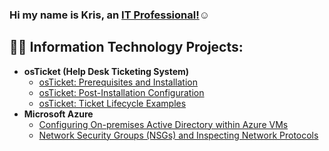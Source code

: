 ### Hi my name is Kris, an <a href="https://linkedin.com/in/kristopher-holgado-190229139/">IT Professional!</a>☺</h1>
<h2>👨‍💻 Information Technology Projects:</h2>

- <b>osTicket (Help Desk Ticketing System)</b>
  - [osTicket: Prerequisites and Installation](https://github.com/kristopher.holgado/osticket-prereqs)
  - [osTicket: Post-Installation Configuration](https://github.com/kristopher.holgado/post-install-config)
  - [osTicket: Ticket Lifecycle Examples](https://github.com/kristopher.holgado/ticket-lifecycle)
- <b>Microsoft Azure</b>
  - [Configuring On-premises Active Directory within Azure VMs](https://github.com/kristopher.holgado/configure-ad)
  - [Network Security Groups (NSGs) and Inspecting Network Protocols](https://github.com/kristopher.holgado/azure-network-protocols)
